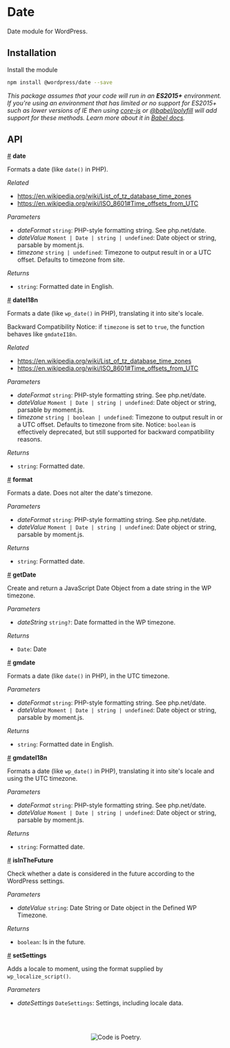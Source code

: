 # Date

Date module for WordPress.

## Installation

Install the module

```bash
npm install @wordpress/date --save
```

_This package assumes that your code will run in an **ES2015+** environment. If you're using an environment that has limited or no support for ES2015+ such as lower versions of IE then using [core-js](https://github.com/zloirock/core-js) or [@babel/polyfill](https://babeljs.io/docs/en/next/babel-polyfill) will add support for these methods. Learn more about it in [Babel docs](https://babeljs.io/docs/en/next/caveats)._

## API

<!-- START TOKEN(Autogenerated API docs) -->

<a name="date" href="#date">#</a> **date**

Formats a date (like `date()` in PHP).

_Related_

-   <https://en.wikipedia.org/wiki/List_of_tz_database_time_zones>
-   <https://en.wikipedia.org/wiki/ISO_8601#Time_offsets_from_UTC>

_Parameters_

-   _dateFormat_ `string`: PHP-style formatting string. See php.net/date.
-   _dateValue_ `Moment | Date | string | undefined`: Date object or string, parsable by moment.js.
-   _timezone_ `string | undefined`: Timezone to output result in or a UTC offset. Defaults to timezone from site.

_Returns_

-   `string`: Formatted date in English.

<a name="dateI18n" href="#dateI18n">#</a> **dateI18n**

Formats a date (like `wp_date()` in PHP), translating it into site's locale.

Backward Compatibility Notice: if `timezone` is set to `true`, the function
behaves like `gmdateI18n`.

_Related_

-   <https://en.wikipedia.org/wiki/List_of_tz_database_time_zones>
-   <https://en.wikipedia.org/wiki/ISO_8601#Time_offsets_from_UTC>

_Parameters_

-   _dateFormat_ `string`: PHP-style formatting string. See php.net/date.
-   _dateValue_ `Moment | Date | string | undefined`: Date object or string, parsable by moment.js.
-   _timezone_ `string | boolean | undefined`: Timezone to output result in or a UTC offset. Defaults to timezone from site. Notice: `boolean` is effectively deprecated, but still supported for backward compatibility reasons.

_Returns_

-   `string`: Formatted date.

<a name="format" href="#format">#</a> **format**

Formats a date. Does not alter the date's timezone.

_Parameters_

-   _dateFormat_ `string`: PHP-style formatting string. See php.net/date.
-   _dateValue_ `Moment | Date | string | undefined`: Date object or string, parsable by moment.js.

_Returns_

-   `string`: Formatted date.

<a name="getDate" href="#getDate">#</a> **getDate**

Create and return a JavaScript Date Object from a date string in the WP timezone.

_Parameters_

-   _dateString_ `string?`: Date formatted in the WP timezone.

_Returns_

-   `Date`: Date

<a name="gmdate" href="#gmdate">#</a> **gmdate**

Formats a date (like `date()` in PHP), in the UTC timezone.

_Parameters_

-   _dateFormat_ `string`: PHP-style formatting string. See php.net/date.
-   _dateValue_ `Moment | Date | string | undefined`: Date object or string, parsable by moment.js.

_Returns_

-   `string`: Formatted date in English.

<a name="gmdateI18n" href="#gmdateI18n">#</a> **gmdateI18n**

Formats a date (like `wp_date()` in PHP), translating it into site's locale
and using the UTC timezone.

_Parameters_

-   _dateFormat_ `string`: PHP-style formatting string. See php.net/date.
-   _dateValue_ `Moment | Date | string | undefined`: Date object or string, parsable by moment.js.

_Returns_

-   `string`: Formatted date.

<a name="isInTheFuture" href="#isInTheFuture">#</a> **isInTheFuture**

Check whether a date is considered in the future according to the WordPress settings.

_Parameters_

-   _dateValue_ `string`: Date String or Date object in the Defined WP Timezone.

_Returns_

-   `boolean`: Is in the future.

<a name="setSettings" href="#setSettings">#</a> **setSettings**

Adds a locale to moment, using the format supplied by `wp_localize_script()`.

_Parameters_

-   _dateSettings_ `DateSettings`: Settings, including locale data.

<!-- END TOKEN(Autogenerated API docs) -->

<br/><br/><p align="center"><img src="https://s.w.org/style/images/codeispoetry.png?1" alt="Code is Poetry." /></p>
